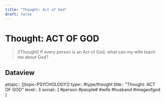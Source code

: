 ```yaml
---
title: "Thought: Act of God"
draft: false
---
```

# Thought: ACT OF GOD
> [!Thought]
> If every person is an Act of God, what can my wife teach me about God?

## Dataview
ptopic:: [[topic-PSYCHOLOGY]]
type:: #type/thought
title:: "Thought: ACT OF GOD"
level:: 3
social:: [ #person #people# #wife #husband #imageofgod ]